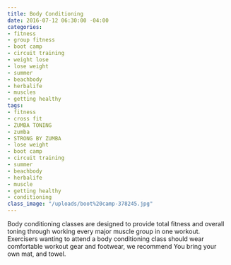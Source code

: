 ```yaml
---
title: Body Conditioning
date: 2016-07-12 06:30:00 -04:00
categories:
- fitness
- group fitness
- boot camp
- circuit training
- weight lose
- lose weight
- summer
- beachbody
- herbalife
- muscles
- getting healthy
tags:
- fitness
- cross fit
- ZUMBA TONING
- zumba
- STRONG BY ZUMBA
- lose weight
- boot camp
- circuit training
- summer
- beachbody
- herbalife
- muscle
- getting healthy
- conditioning
class_image: "/uploads/boot%20camp-378245.jpg"
---
```


Body conditioning classes are designed to provide total fitness and overall toning through working every major muscle group in one workout. Exercisers wanting to attend a body conditioning class should wear comfortable workout gear and footwear, we recommend You bring your own mat, and towel.